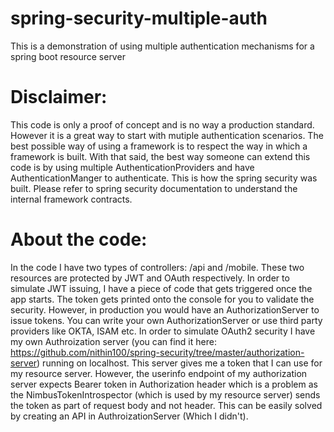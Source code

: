 # spring-security-multiple-auth
This is a demonstration of using multiple authentication mechanisms for a spring boot resource server

# Disclaimer: 

This code is only a proof of concept and is no way a production standard. However it is a great way to start with mutiple authentication scenarios. The best possible way of using a framework is to respect the way in which a framework is built. With that said, the best way someone can extend this code is by using multiple AuthenticationProviders and have AuthenticationManger to authenticate. This is how the spring security was built. Please refer to spring security documentation to understand the internal framework contracts. 

# About the code:

In the code I have two types of controllers: /api and /mobile. These two resources are protected by JWT and OAuth respectively. In order to simulate JWT issuing, I have a piece of code that gets triggered once the app starts. The token gets printed onto the console for you to validate the security. However, in production you would have an AuthorizationServer to issue tokens. You can write your own AuthorizationServer or use third party providers like OKTA, ISAM etc. In order to simulate OAuth2 security I have my own Authroization server (you can find it here: https://github.com/nithin100/spring-security/tree/master/authorization-server) running on localhost. This server gives me a token that I can use for my resource server. However, the userinfo endpoint of my authorization server expects Bearer token in Authorization header which is a problem as the NimbusTokenIntrospector (which is used by my resource server) sends the token as part of request body and not header. This can be easily solved by creating an API in AuthroizationServer (Which I didn't).
